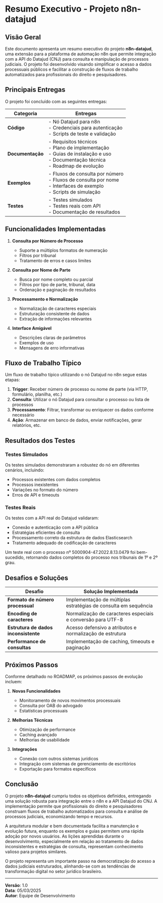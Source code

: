 # Resumo Executivo - Projeto n8n-datajud

## Visão Geral

Este documento apresenta um resumo executivo do projeto **n8n-datajud**, uma extensão para a plataforma de automação n8n que permite integração com a API do Datajud (CNJ) para consulta e manipulação de processos judiciais. O projeto foi desenvolvido visando simplificar o acesso a dados processuais públicos e facilitar a construção de fluxos de trabalho automatizados para profissionais do direito e pesquisadores.

## Principais Entregas

O projeto foi concluído com as seguintes entregas:

| Categoria | Entregas |
|-----------|----------|
| **Código** | - Nó Datajud para n8n<br>- Credenciais para autenticação<br>- Scripts de teste e validação |
| **Documentação** | - Requisitos técnicos<br>- Plano de implementação<br>- Guias de instalação e uso<br>- Documentação técnica<br>- Roadmap de evolução |
| **Exemplos** | - Fluxos de consulta por número<br>- Fluxos de consulta por nome<br>- Interfaces de exemplo<br>- Scripts de simulação |
| **Testes** | - Testes simulados<br>- Testes reais com API<br>- Documentação de resultados |

## Funcionalidades Implementadas

1. **Consulta por Número de Processo**
   - Suporte a múltiplos formatos de numeração
   - Filtros por tribunal
   - Tratamento de erros e casos limites

2. **Consulta por Nome de Parte**
   - Busca por nome completo ou parcial
   - Filtros por tipo de parte, tribunal, data
   - Ordenação e paginação de resultados

3. **Processamento e Normalização**
   - Normalização de caracteres especiais
   - Estruturação consistente de dados
   - Extração de informações relevantes

4. **Interface Amigável**
   - Descrições claras de parâmetros
   - Exemplos de uso
   - Mensagens de erro informativas

## Fluxo de Trabalho Típico

Um fluxo de trabalho típico utilizando o nó Datajud no n8n segue estas etapas:

1. **Trigger**: Receber número de processo ou nome de parte (via HTTP, formulário, planilha, etc.)
2. **Consulta**: Utilizar o nó Datajud para consultar o processo ou lista de processos
3. **Processamento**: Filtrar, transformar ou enriquecer os dados conforme necessário
4. **Ação**: Armazenar em banco de dados, enviar notificações, gerar relatórios, etc.

## Resultados dos Testes

### Testes Simulados

Os testes simulados demonstraram a robustez do nó em diferentes cenários, incluindo:

- Processos existentes com dados completos
- Processos inexistentes
- Variações no formato do número
- Erros de API e timeouts

### Testes Reais

Os testes com a API real do Datajud validaram:

- Conexão e autenticação com a API pública
- Estratégias eficientes de consulta
- Processamento correto da estrutura de dados Elasticsearch
- Tratamento adequado de codificação de caracteres

Um teste real com o processo nº 5000904-47.2022.8.13.0479 foi bem-sucedido, retornando dados completos do processo nos tribunais de 1º e 2º grau.

## Desafios e Soluções

| Desafio | Solução Implementada |
|---------|----------------------|
| **Formato de número processual** | Implementação de múltiplas estratégias de consulta em sequência |
| **Encoding de caracteres** | Normalização de caracteres especiais e conversão para UTF-8 |
| **Estrutura de dados inconsistente** | Acesso defensivo a atributos e normalização de estrutura |
| **Performance de consultas** | Implementação de caching, timeouts e paginação |

## Próximos Passos

Conforme detalhado no ROADMAP, os próximos passos de evolução incluem:

1. **Novas Funcionalidades**
   - Monitoramento de novos movimentos processuais
   - Consulta por OAB do advogado
   - Estatísticas processuais

2. **Melhorias Técnicas**
   - Otimização de performance
   - Caching avançado
   - Melhorias de usabilidade

3. **Integrações**
   - Conexão com outros sistemas jurídicos
   - Integração com sistemas de gerenciamento de escritórios
   - Exportação para formatos específicos

## Conclusão

O projeto **n8n-datajud** cumpriu todos os objetivos definidos, entregando uma solução robusta para integração entre o n8n e a API Datajud do CNJ. A implementação permite que profissionais do direito e pesquisadores construam fluxos de trabalho automatizados para consulta e análise de processos judiciais, economizando tempo e recursos.

A arquitetura modular e bem documentada facilita a manutenção e evolução futura, enquanto os exemplos e guias permitem uma rápida adoção por novos usuários. As lições aprendidas durante o desenvolvimento, especialmente em relação ao tratamento de dados inconsistentes e estratégias de consulta, representam conhecimento valioso para projetos similares.

O projeto representa um importante passo na democratização do acesso a dados judiciais estruturados, alinhando-se com as tendências de transformação digital no setor jurídico brasileiro.

---

**Versão**: 1.0  
**Data**: 05/03/2025  
**Autor**: Equipe de Desenvolvimento 